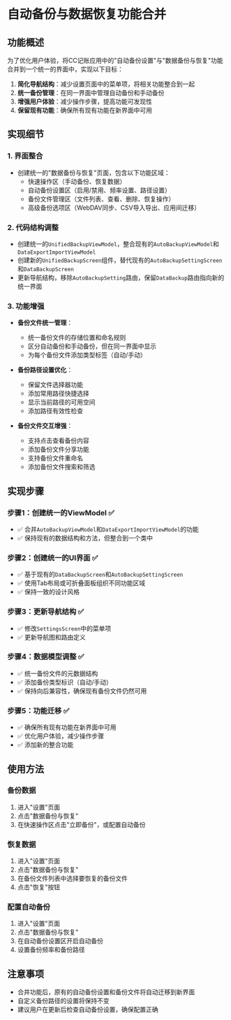 # 自动备份与数据恢复功能合并

## 功能概述

为了优化用户体验，将CC记账应用中的"自动备份设置"与"数据备份与恢复"功能合并到一个统一的界面中，实现以下目标：

1. **简化导航结构**：减少设置页面中的菜单项，将相关功能整合到一起
2. **统一备份管理**：在同一界面中管理自动备份和手动备份
3. **增强用户体验**：减少操作步骤，提高功能可发现性
4. **保留现有功能**：确保所有现有功能在新界面中可用

## 实现细节

### 1. 界面整合

- 创建统一的"数据备份与恢复"页面，包含以下功能区域：
  - 快速操作区（手动备份、恢复数据）
  - 自动备份设置区（启用/禁用、频率设置、路径设置）
  - 备份文件管理区（文件列表、查看、删除、恢复操作）
  - 高级备份选项区（WebDAV同步、CSV导入导出、应用间迁移）

### 2. 代码结构调整

- 创建统一的`UnifiedBackupViewModel`，整合现有的`AutoBackupViewModel`和`DataExportImportViewModel`
- 创建新的`UnifiedBackupScreen`组件，替代现有的`AutoBackupSettingScreen`和`DataBackupScreen`
- 更新导航结构，移除`AutoBackupSetting`路由，保留`DataBackup`路由指向新的统一界面

### 3. 功能增强

- **备份文件统一管理**：
  - 统一备份文件的存储位置和命名规则
  - 区分自动备份和手动备份，但在同一界面中显示
  - 为每个备份文件添加类型标签（自动/手动）

- **备份路径设置优化**：
  - 保留文件选择器功能
  - 添加常用路径快捷选择
  - 显示当前路径的可用空间
  - 添加路径有效性检查

- **备份文件交互增强**：
  - 支持点击查看备份内容
  - 添加备份文件分享功能
  - 支持备份文件重命名
  - 添加备份文件搜索和筛选

## 实现步骤

### 步骤1：创建统一的ViewModel ✅

- ✅ 合并`AutoBackupViewModel`和`DataExportImportViewModel`的功能
- ✅ 保持现有的数据结构和方法，但整合到一个类中

### 步骤2：创建统一的UI界面 ✅

- ✅ 基于现有的`DataBackupScreen`和`AutoBackupSettingScreen`
- ✅ 使用Tab布局或可折叠面板组织不同功能区域
- ✅ 保持一致的设计风格

### 步骤3：更新导航结构 ✅

- ✅ 修改`SettingsScreen`中的菜单项
- ✅ 更新导航图和路由定义

### 步骤4：数据模型调整 ✅

- ✅ 统一备份文件的元数据结构
- ✅ 添加备份类型标识（自动/手动）
- ✅ 保持向后兼容性，确保现有备份文件仍然可用

### 步骤5：功能迁移 ✅

- ✅ 确保所有现有功能在新界面中可用
- ✅ 优化用户体验，减少操作步骤
- ✅ 添加新的整合功能

## 使用方法

### 备份数据

1. 进入"设置"页面
2. 点击"数据备份与恢复"
3. 在快速操作区点击"立即备份"，或配置自动备份

### 恢复数据

1. 进入"设置"页面
2. 点击"数据备份与恢复"
3. 在备份文件列表中选择要恢复的备份文件
4. 点击"恢复"按钮

### 配置自动备份

1. 进入"设置"页面
2. 点击"数据备份与恢复"
3. 在自动备份设置区开启自动备份
4. 设置备份频率和备份路径

## 注意事项

- 合并功能后，原有的自动备份设置和备份文件将自动迁移到新界面
- 自定义备份路径的设置将保持不变
- 建议用户在更新后检查自动备份设置，确保配置正确
